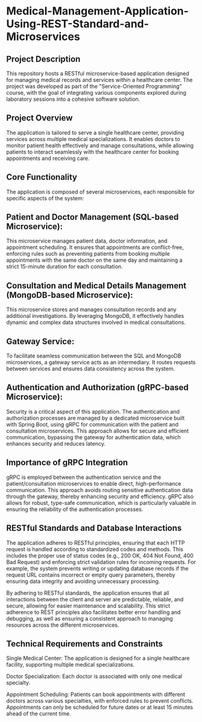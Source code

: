 # Medical-Management-Application-Using-REST-Standard-and-Microservices
## Project Description
This repository hosts a RESTful microservice-based application designed for managing medical records and services within a healthcare center. The project was developed as part of the "Service-Oriented Programming" course, with the goal of integrating various components explored during laboratory sessions into a cohesive software solution.

## Project Overview
The application is tailored to serve a single healthcare center, providing services across multiple medical specializations. It enables doctors to monitor patient health effectively and manage consultations, while allowing patients to interact seamlessly with the healthcare center for booking appointments and receiving care.

## Core Functionality
The application is composed of several microservices, each responsible for specific aspects of the system:

## Patient and Doctor Management (SQL-based Microservice):
This microservice manages patient data, doctor information, and appointment scheduling. It ensures that appointments are conflict-free, enforcing rules such as preventing patients from booking multiple appointments with the same doctor on the same day and maintaining a strict 15-minute duration for each consultation.

## Consultation and Medical Details Management (MongoDB-based Microservice):
This microservice stores and manages consultation records and any additional investigations. By leveraging MongoDB, it effectively handles dynamic and complex data structures involved in medical consultations.

## Gateway Service:
To facilitate seamless communication between the SQL and MongoDB microservices, a gateway service acts as an intermediary. It routes requests between services and ensures data consistency across the system.

## Authentication and Authorization (gRPC-based Microservice):
Security is a critical aspect of this application. The authentication and authorization processes are managed by a dedicated microservice built with Spring Boot, using gRPC for communication with the patient and consultation microservices. This approach allows for secure and efficient communication, bypassing the gateway for authentication data, which enhances security and reduces latency.

## Importance of gRPC Integration
gRPC is employed between the authentication service and the patient/consultation microservices to enable direct, high-performance communication. This approach avoids routing sensitive authentication data through the gateway, thereby enhancing security and efficiency. gRPC also allows for robust, type-safe communication, which is particularly valuable in ensuring the reliability of the authentication processes.

## RESTful Standards and Database Interactions
The application adheres to RESTful principles, ensuring that each HTTP request is handled according to standardized codes and methods. This includes the proper use of status codes (e.g., 200 OK, 404 Not Found, 400 Bad Request) and enforcing strict validation rules for incoming requests. For example, the system prevents writing or updating database records if the request URL contains incorrect or empty query parameters, thereby ensuring data integrity and avoiding unnecessary processing.

By adhering to RESTful standards, the application ensures that all interactions between the client and server are predictable, reliable, and secure, allowing for easier maintenance and scalability. This strict adherence to REST principles also facilitates better error handling and debugging, as well as ensuring a consistent approach to managing resources across the different microservices.

## Technical Requirements and Constraints
Single Medical Center: The application is designed for a single healthcare facility, supporting multiple medical specializations.

Doctor Specialization: Each doctor is associated with only one medical specialty.

Appointment Scheduling: Patients can book appointments with different doctors across various specialties, with enforced rules to prevent conflicts. Appointments can only be scheduled for future dates or at least 15 minutes ahead of the current time.
